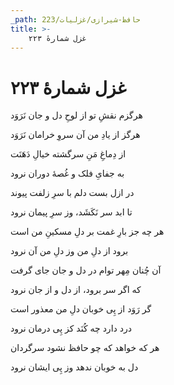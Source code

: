 ```yaml
---
_path: حافظ-شیرازی/غزلیات/223
title: >-
    غزل شمارهٔ ۲۲۳
---
```

# غزل شمارهٔ ۲۲۳

<div class="b" id="bn1"><div class="m1"><p>هرگزم نقشِ تو از لوحِ دل و جان نَرَوَد</p></div>
<div class="m2"><p>هرگز از یادِ من آن سروِ خرامان نَرَوَد</p></div></div>
<div class="b" id="bn2"><div class="m1"><p>از دِماغِ مَنِ سرگشته خیالِ دَهَنَت</p></div>
<div class="m2"><p>به جفایِ فلک و غُصهٔ دوران نرود</p></div></div>
<div class="b" id="bn3"><div class="m1"><p>در ازل بست دلم با سرِ زلفت پیوند</p></div>
<div class="m2"><p>تا ابد سر نَکَشَد، وز سرِ پیمان نرود</p></div></div>
<div class="b" id="bn4"><div class="m1"><p>هر چه جز بارِ غمت بر دلِ مسکینِ من است</p></div>
<div class="m2"><p>برود از دلِ من وز دلِ من آن نرود</p></div></div>
<div class="b" id="bn5"><div class="m1"><p>آن چُنان مِهر توام در دل و جان جای گرفت</p></div>
<div class="m2"><p>که اگر سر برود، از دل و از جان نرود</p></div></div>
<div class="b" id="bn6"><div class="m1"><p>گر رَوَد از پِی خوبان دلِ من معذور است</p></div>
<div class="m2"><p>درد دارد چه کُنَد کز پِی درمان نرود</p></div></div>
<div class="b" id="bn7"><div class="m1"><p>هر که خواهد که چو حافظ نشود سرگردان</p></div>
<div class="m2"><p>دل به خوبان ندهد وز پِی ایشان نرود</p></div></div>

